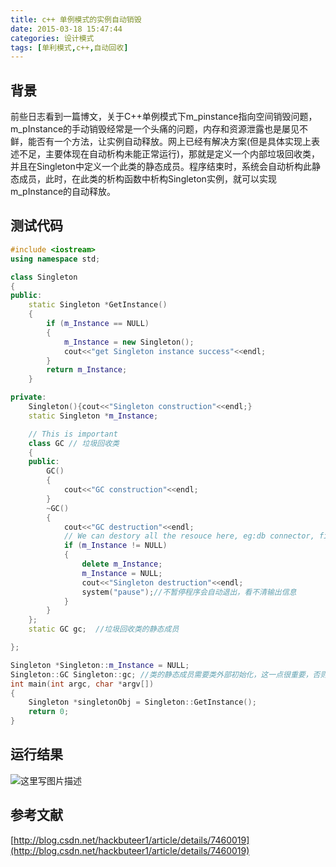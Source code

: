 ```yaml
---
title: c++ 单例模式的实例自动销毁
date: 2015-03-18 15:47:44
categories: 设计模式
tags: [单利模式,c++,自动回收]
---
```


## 背景
前些日志看到一篇博文，关于C++单例模式下m_pinstance指向空间销毁问题，m_pInstance的手动销毁经常是一个头痛的问题，内存和资源泄露也是屡见不鲜，能否有一个方法，让实例自动释放。网上已经有解决方案(但是具体实现上表述不足，主要体现在自动析构未能正常运行)，那就是定义一个内部垃圾回收类，并且在Singleton中定义一个此类的静态成员。程序结束时，系统会自动析构此静态成员，此时，在此类的析构函数中析构Singleton实例，就可以实现m_pInstance的自动释放。
## 测试代码
<!--more-->
```c++
#include <iostream>
using namespace std;

class Singleton
{
public:
	static Singleton *GetInstance()
	{
		if (m_Instance == NULL)
		{
			m_Instance = new Singleton();
			cout<<"get Singleton instance success"<<endl;
		}
		return m_Instance;
	}

private:
	Singleton(){cout<<"Singleton construction"<<endl;}
	static Singleton *m_Instance;

	// This is important
	class GC // 垃圾回收类
	{
	public:
		GC()
		{
			cout<<"GC construction"<<endl;
		}
		~GC()
		{
			cout<<"GC destruction"<<endl;
			// We can destory all the resouce here, eg:db connector, file handle and so on
			if (m_Instance != NULL)
			{
				delete m_Instance;
				m_Instance = NULL;
				cout<<"Singleton destruction"<<endl;
				system("pause");//不暂停程序会自动退出，看不清输出信息
			}
		}
	};
	static GC gc;  //垃圾回收类的静态成员

};

Singleton *Singleton::m_Instance = NULL;
Singleton::GC Singleton::gc; //类的静态成员需要类外部初始化，这一点很重要，否则程序运行连GC的构造都不会进入，何谈自动析构
int main(int argc, char *argv[])
{
	Singleton *singletonObj = Singleton::GetInstance();
	return 0;
}
```
## 运行结果
![这里写图片描述](http://images.royliu.me/cpp-singleton-gc/1.jpg)

## 参考文献
[http://blog.csdn.net/hackbuteer1/article/details/7460019](http://blog.csdn.net/hackbuteer1/article/details/7460019)
